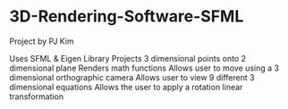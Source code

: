 # 3D-Rendering-Software-SFML
Project by PJ Kim

Uses SFML & Eigen Library
Projects 3 dimensional points onto 2 dimensional plane
Renders math functions
Allows user to move using a 3 dimensional orthographic camera
Allows user to view 9 different 3 dimensional equations
Allows the user to apply a rotation linear transformation
